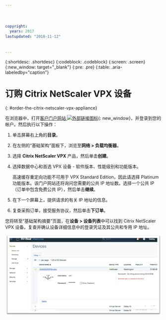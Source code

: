 ```yaml
---



copyright:
  years: 2017
lastupdated: "2018-11-12"


---
```


{:shortdesc: .shortdesc}
{:codeblock: .codeblock}
{:screen: .screen}
{:new_window: target="_blank"}
{:pre: .pre}
{:table: .aria-labeledby="caption"}

# 订购 Citrix NetScaler VPX 设备
{: #order-the-citrix-netscaler-vpx-appliance}

在浏览器中，打开[客户门户网站 ![外部链接图标](../../icons/launch-glyph.svg "外部链接图标")](https://control.softlayer.com/){: new_window}，并登录到您的帐户。然后执行以下操作：

1. 单击屏幕右上角的**目录**。
2. 在左侧的“基础架构”面板下，浏览至**网络 > 负载均衡器**。
3. 选择 **Citrix NetScaler VPX** 产品，然后单击**创建**。
4. 选择数据中心和首选 VPX 设备 - 软件版本、性能级别和功能版本。

	高速缓存重定向功能不可用于 VPX Standard Edition，因此请选择 Platinum 功能版本。该门户网站还将询问您需要的公共 IP 地址数。选择一个公共 IP（订单中包含免费公共 IP），然后单击**继续**。

5. 在下一个屏幕上，提供请求的有关 IP 地址的信息。
6. 复查采购订单，接受服务协议，然后单击**下订单**。

您将转至“基础架构摘要”页面，在**设备 > 设备列表**中可以找到 Citrix NetScaler VPX 设备。复查并确认设备详细信息中的登录凭证及其公共和专用 IP 地址。

  <img src="images/fp3.png" alt="图样" style="width: 600px;"/>

